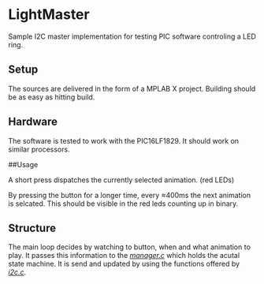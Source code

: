 # LightMaster

Sample I2C master implementation for testing PIC software controling a LED ring.

## Setup

The sources are delivered in the form of a MPLAB X project. Building should be as easy as hitting build.

## Hardware

The software is tested to work with the PIC16LF1829. It should work on similar processors.

##Usage

A short press dispatches the currently selected animation. (red LEDs)

By pressing the button for a longer time, every ≈400ms the next animation is selcated. This should be visible in the red leds counting up in binary.

## Structure

The main loop decides by watching to button, when and what animation to play. It passes this information to the [*manager.c*](../blob/master/manager.c) which holds the acutal state machine. It is send and updated by using the functions offered by [*i2c.c*](../blob/master/i2c.c).

